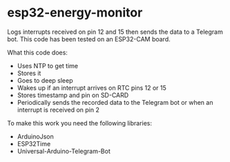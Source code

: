 # esp32-energy-monitor
Logs interrupts received on pin 12 and 15 then sends the data to a Telegram bot. This code has been tested on an ESP32-CAM board. 

What this code does:

- Uses NTP to get time
- Stores it
- Goes to deep sleep
- Wakes up if an interrupt arrives on RTC pins 12 or 15
- Stores timestamp and pin on SD-CARD
- Periodically sends the recorded data to the Telegram bot or when an interrupt is received on pin 2

To make this work you need the following libraries:

- ArduinoJson
- ESP32Time
- Universal-Arduino-Telegram-Bot